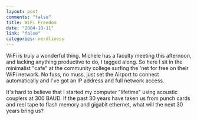 ```yaml
--- 
layout: post
comments: "false"
title: WiFi Freedom
date: "2004-10-11"
link: "false"
categories: nerdliness
---
```

WiFi is truly a wonderful thing. Michele has a faculty meeting this afternoon, and lacking anything productive to do, I tagged along. So here I sit in the minimalist "cafe" at the community college surfing the 'net for free on their WiFi network. No fuss, no muss, just set the Airport to connect automatically and I've got an IP address and full network access.

It's hard to believe that I started my computer "lifetime" using acoustic couplers at 300 BAUD. If the past 30 years have taken us from punch cards and reel tape to flash memory and gigabit ethernet, what will the next 30 years bring us?
